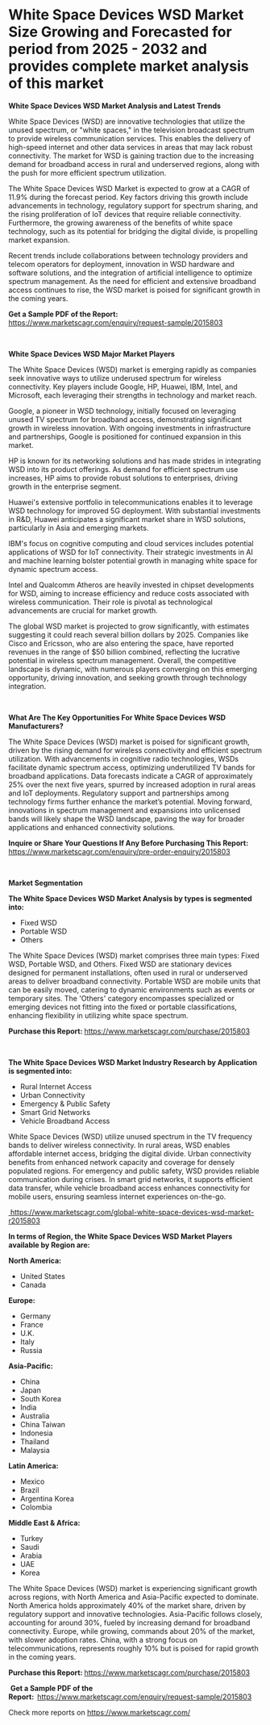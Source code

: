 <p><h1>White Space Devices WSD Market Size Growing and Forecasted for period from 2025 - 2032 and provides complete market analysis of this market</h1></p><p><strong>White Space Devices WSD Market Analysis and Latest Trends</strong></p>
<p><p>White Space Devices (WSD) are innovative technologies that utilize the unused spectrum, or "white spaces," in the television broadcast spectrum to provide wireless communication services. This enables the delivery of high-speed internet and other data services in areas that may lack robust connectivity. The market for WSD is gaining traction due to the increasing demand for broadband access in rural and underserved regions, along with the push for more efficient spectrum utilization.</p><p>The White Space Devices WSD Market is expected to grow at a CAGR of 11.9% during the forecast period. Key factors driving this growth include advancements in technology, regulatory support for spectrum sharing, and the rising proliferation of IoT devices that require reliable connectivity. Furthermore, the growing awareness of the benefits of white space technology, such as its potential for bridging the digital divide, is propelling market expansion.</p><p>Recent trends include collaborations between technology providers and telecom operators for deployment, innovation in WSD hardware and software solutions, and the integration of artificial intelligence to optimize spectrum management. As the need for efficient and extensive broadband access continues to rise, the WSD market is poised for significant growth in the coming years.</p></p>
<p><strong>Get a Sample PDF of the Report:&nbsp;</strong> <a href="https://www.marketscagr.com/enquiry/request-sample/2015803?utm_campaign=3163&utm_medium=2&utm_source=Github&utm_content=ia&utm_term=29032025&utm_id=white-space-devices-wsd">https://www.marketscagr.com/enquiry/request-sample/2015803</a></p>
<p>&nbsp;</p>
<p><strong>White Space Devices WSD Major Market Players</strong></p>
<p><p>The White Space Devices (WSD) market is emerging rapidly as companies seek innovative ways to utilize underused spectrum for wireless connectivity. Key players include Google, HP, Huawei, IBM, Intel, and Microsoft, each leveraging their strengths in technology and market reach.</p><p>Google, a pioneer in WSD technology, initially focused on leveraging unused TV spectrum for broadband access, demonstrating significant growth in wireless innovation. With ongoing investments in infrastructure and partnerships, Google is positioned for continued expansion in this market.</p><p>HP is known for its networking solutions and has made strides in integrating WSD into its product offerings. As demand for efficient spectrum use increases, HP aims to provide robust solutions to enterprises, driving growth in the enterprise segment.</p><p>Huawei's extensive portfolio in telecommunications enables it to leverage WSD technology for improved 5G deployment. With substantial investments in R&D, Huawei anticipates a significant market share in WSD solutions, particularly in Asia and emerging markets.</p><p>IBM's focus on cognitive computing and cloud services includes potential applications of WSD for IoT connectivity. Their strategic investments in AI and machine learning bolster potential growth in managing white space for dynamic spectrum access.</p><p>Intel and Qualcomm Atheros are heavily invested in chipset developments for WSD, aiming to increase efficiency and reduce costs associated with wireless communication. Their role is pivotal as technological advancements are crucial for market growth.</p><p>The global WSD market is projected to grow significantly, with estimates suggesting it could reach several billion dollars by 2025. Companies like Cisco and Ericsson, who are also entering the space, have reported revenues in the range of $50 billion combined, reflecting the lucrative potential in wireless spectrum management. Overall, the competitive landscape is dynamic, with numerous players converging on this emerging opportunity, driving innovation, and seeking growth through technology integration.</p></p>
<p>&nbsp;</p>
<p><strong>What Are The Key Opportunities For White Space Devices WSD Manufacturers?</strong></p>
<p><p>The White Space Devices (WSD) market is poised for significant growth, driven by the rising demand for wireless connectivity and efficient spectrum utilization. With advancements in cognitive radio technologies, WSDs facilitate dynamic spectrum access, optimizing underutilized TV bands for broadband applications. Data forecasts indicate a CAGR of approximately 25% over the next five years, spurred by increased adoption in rural areas and IoT deployments. Regulatory support and partnerships among technology firms further enhance the market’s potential. Moving forward, innovations in spectrum management and expansions into unlicensed bands will likely shape the WSD landscape, paving the way for broader applications and enhanced connectivity solutions.</p></p>
<p><strong>Inquire or Share Your Questions If Any Before Purchasing This Report:</strong> <a href="https://www.marketscagr.com/enquiry/pre-order-enquiry/2015803?utm_campaign=3163&utm_medium=2&utm_source=Github&utm_content=ia&utm_term=29032025&utm_id=white-space-devices-wsd">https://www.marketscagr.com/enquiry/pre-order-enquiry/2015803</a></p>
<p>&nbsp;</p>
<p><strong>Market Segmentation</strong></p>
<p><strong>The White Space Devices WSD Market Analysis by types is segmented into:</strong></p>
<p><ul><li>Fixed WSD</li><li>Portable WSD</li><li>Others</li></ul></p>
<p><p>The White Space Devices (WSD) market comprises three main types: Fixed WSD, Portable WSD, and Others. Fixed WSD are stationary devices designed for permanent installations, often used in rural or underserved areas to deliver broadband connectivity. Portable WSD are mobile units that can be easily moved, catering to dynamic environments such as events or temporary sites. The 'Others' category encompasses specialized or emerging devices not fitting into the fixed or portable classifications, enhancing flexibility in utilizing white space spectrum.</p></p>
<p><strong>Purchase this Report:&nbsp;</strong><a href="https://www.marketscagr.com/purchase/2015803?utm_campaign=3163&utm_medium=2&utm_source=Github&utm_content=ia&utm_term=29032025&utm_id=white-space-devices-wsd">https://www.marketscagr.com/purchase/2015803</a></p>
<p>&nbsp;</p>
<p><strong>The White Space Devices WSD Market Industry Research by Application is segmented into:</strong></p>
<p><ul><li>Rural Internet Access</li><li>Urban Connectivity</li><li>Emergency & Public Safety</li><li>Smart Grid Networks</li><li>Vehicle Broadband Access</li></ul></p>
<p><p>White Space Devices (WSD) utilize unused spectrum in the TV frequency bands to deliver wireless connectivity. In rural areas, WSD enables affordable internet access, bridging the digital divide. Urban connectivity benefits from enhanced network capacity and coverage for densely populated regions. For emergency and public safety, WSD provides reliable communication during crises. In smart grid networks, it supports efficient data transfer, while vehicle broadband access enhances connectivity for mobile users, ensuring seamless internet experiences on-the-go.</p></p>
<p><a href="https://www.marketscagr.com/global-white-space-devices-wsd-market-r2015803?utm_campaign=3163&utm_medium=2&utm_source=Github&utm_content=ia&utm_term=29032025&utm_id=white-space-devices-wsd">&nbsp;https://www.marketscagr.com/global-white-space-devices-wsd-market-r2015803</a></p>
<p><strong>In terms of Region, the White Space Devices WSD Market Players available by Region are:</strong></p>
<p>
    <p> <strong> North America: </strong>
        <ul>
            <li>United States</li>
            <li>Canada</li>
        </ul>
        </p> 
    <p> <strong> Europe: </strong>
        <ul>
            <li>Germany</li>
            <li>France</li>
            <li>U.K.</li>
            <li>Italy</li>
            <li>Russia</li>
        </ul>
        </p> 
    <p> <strong> Asia-Pacific: </strong>
        <ul>
            <li>China</li>
            <li>Japan</li>
            <li>South Korea</li>
            <li>India</li>
            <li>Australia</li>
            <li>China Taiwan</li>
            <li>Indonesia</li>
            <li>Thailand</li>
            <li>Malaysia</li>
        </ul>
        </p> 
    <p> <strong> Latin America: </strong>
        <ul>
            <li>Mexico</li>
            <li>Brazil</li>
            <li>Argentina Korea</li>
            <li>Colombia</li>
        </ul>
        </p> 
    <p> <strong> Middle East & Africa: </strong>
        <ul>
            <li>Turkey</li>
            <li>Saudi</li>
            <li>Arabia</li>
            <li>UAE</li>
            <li>Korea</li>
        </ul>
    </p>
    </p>
<p><p>The White Space Devices (WSD) market is experiencing significant growth across regions, with North America and Asia-Pacific expected to dominate. North America holds approximately 40% of the market share, driven by regulatory support and innovative technologies. Asia-Pacific follows closely, accounting for around 30%, fueled by increasing demand for broadband connectivity. Europe, while growing, commands about 20% of the market, with slower adoption rates. China, with a strong focus on telecommunications, represents roughly 10% but is poised for rapid growth in the coming years.</p></p>
<p><strong>Purchase this Report: </strong><a href="https://www.marketscagr.com/purchase/2015803?utm_campaign=3163&utm_medium=2&utm_source=Github&utm_content=ia&utm_term=29032025&utm_id=white-space-devices-wsd">https://www.marketscagr.com/purchase/2015803</a></p>
<p>&nbsp;<strong>Get a Sample PDF of the Report:&nbsp;&nbsp;</strong><a href="https://www.marketscagr.com/enquiry/request-sample/2015803?utm_campaign=3163&utm_medium=2&utm_source=Github&utm_content=ia&utm_term=29032025&utm_id=white-space-devices-wsd">https://www.marketscagr.com/enquiry/request-sample/2015803</a></p>
<p><strong></strong></p>
<p>Check more reports on <a href="https://www.marketscagr.com/?utm_campaign=3163&utm_medium=2&utm_source=Github&utm_content=ia&utm_term=29032025&utm_id=white-space-devices-wsd">https://www.marketscagr.com/</a></p>